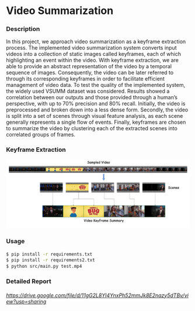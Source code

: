 # Video Summarization
### Description
In this project, we approach video summarization as a keyframe extraction process. The implemented video summarization system converts input videos into a collection of static images called keyframes, each of which highlighting an event within the video. With keyframe extraction, we are able to provide an abstract representation of the video by a temporal sequence of images. Consequently, the video can be later referred to through its corresponding keyframes in order to facilitate efficient management of video data. To test the quality of the implemented system, the widely used VSUMM dataset was considered. Results showed a correlation between our outputs and those provided through a human’s perspective, with up to 70% precision and 80% recall. Initially, the video is preprocessed and broken down into a less dense form. Secondly, the video is split into a set of scenes through visual feature analysis, as each scene generally represents a single flow of events. Finally, keyframes are chosen to summarize the video by clustering each of the extracted scenes into correlated groups of frames.

### Keyframe Extraction
![KF Extraction](keyframe%20extraction.png)

### Usage
```sh
$ pip install -r requirements.txt
$ pip install -r requirements2.txt
$ python src/main.py test.mp4
```
### Detailed Report
###### https://drive.google.com/file/d/11gG2L8Yl4YnxPh52mmJk8E2nazy5dTBv/view?usp=sharing
